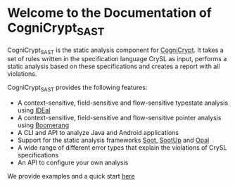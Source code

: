 # Welcome to the Documentation of CogniCrypt<sub>SAST</sub>

CogniCrypt<sub>SAST</sub> is the static analysis component for [CogniCrypt](https://eclipse.dev/cognicrypt/). It takes a set of rules written in the specification language CrySL as input, performs a static analysis based on these specifications and creates a report with all violations.

CogniCrypt<sub>SAST</sub> provides the following features:

* A context-sensitive, field-sensitive and flow-sensitive typestate analysis using [IDEal](https://github.com/secure-software-engineering/Boomerang)
* A context-sensitive, field-sensitive and flow-sensitive pointer analysis using [Boomerang](https://github.com/secure-software-engineering/Boomerang)
* A CLI and API to analyze Java and Android applications
* Support for the static analysis frameworks [Soot](https://github.com/soot-oss/soot), [SootUp](https://github.com/soot-oss/SootUp) and [Opal](https://github.com/opalj/opal)
* A wide range of different error types that explain the violations of CrySL specifications
* An API to configure your own analysis

We provide examples and a quick start [here](examples.md)
